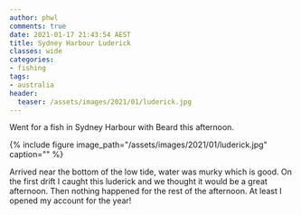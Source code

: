 ```yaml
---
author: phwl
comments: true
date: 2021-01-17 21:43:54 AEST
title: Sydney Harbour Luderick
classes: wide
categories:
- fishing
tags:
- australia
header:
  teaser: /assets/images/2021/01/luderick.jpg
---
```


Went for a fish in Sydney Harbour with Beard this afternoon. 

{% include figure image_path="/assets/images/2021/01/luderick.jpg" caption="" %}

<!-- more -->
Arrived near the bottom of the low tide, water was murky which is
good.  On the first drift I caught this luderick and we thought it
would be a great afternoon. Then nothing happened for the rest of
the afternoon. At least I opened my account for the year!
